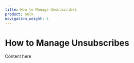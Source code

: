 ```yaml
---
title: How to Manage Unsubscribes
product: bulk
navigation_weight: 4
---
```


# How to Manage Unsubscribes

Content here
